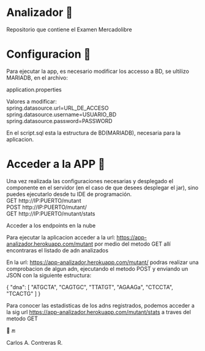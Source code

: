 # Analizador :octopus:
Repositorio que contiene el Examen Mercadolibre

# Configuracion :wrench: 
Para ejecutar la app, es necesario modificar los accesso a BD, se ultilizo MARIADB, en el archivo:

application.properties

Valores a modificar:</br>
spring.datasource.url=URL_DE_ACCESO</br>
spring.datasource.username=USUARIO_BD</br>
spring.datasource.password=PASSWORD</br>

En el script.sql esta la  estructura de BD(MARIADB), necesaria para la aplicacion.

# Acceder a la APP :rocket:
Una vez realizada las configuraciones necesarias y desplegado el componente en el servidor (en el caso de que desees desplegar el jar), sino puedes ejecutarlo desde tu IDE de programación.</br>
GET  http://IP:PUERTO/mutant</br>
POST http://IP:PUERTO/mutant/</br>
GET  http://IP:PUERTO/mutant/stats</br>

Acceder a los endpoints en la nube

Para ejecutar la aplicacion acceder a la url: https://app-analizador.herokuapp.com/mutant  por medio del metodo GET allí encontraras el listado de adn analizados

En la url:  https://app-analizador.herokuapp.com/mutant/ podras realizar una comprobacion de algun adn, ejecutando el metodo POST y enviando un JSON con la siguiente estructura:

{
    "dna": [
        "ATGCTA",
        "CAGTGC",
        "TTATGT",
        "AGAAGa",
        "CTCCTA",
        "TCACTG"
    ]
}

Para conocer las estadisticas de los adns registrados, podemos acceder a la sig url https://app-analizador.herokuapp.com/mutant/stats a traves del metodo GET

:tada:
:end:

Carlos A. Contreras R.
